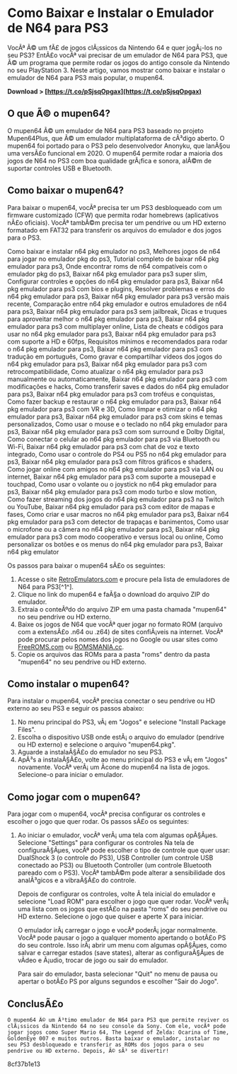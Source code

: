 
 
# Como Baixar e Instalar o Emulador de N64 para PS3
 
VocÃª Ã© um fÃ£ de jogos clÃ¡ssicos da Nintendo 64 e quer jogÃ¡-los no seu PS3? EntÃ£o vocÃª vai precisar de um emulador de N64 para PS3, que Ã© um programa que permite rodar os jogos do antigo console da Nintendo no seu PlayStation 3. Neste artigo, vamos mostrar como baixar e instalar o emulador de N64 para PS3 mais popular, o mupen64.
 
**Download &gt; [https://t.co/pSjsqOpgax](https://t.co/pSjsqOpgax)**


 
## O que Ã© o mupen64?
 
O mupen64 Ã© um emulador de N64 para PS3 baseado no projeto Mupen64Plus, que Ã© um emulador multiplataforma de cÃ³digo aberto. O mupen64 foi portado para o PS3 pelo desenvolvedor Anonyku, que lanÃ§ou uma versÃ£o funcional em 2020. O mupen64 permite rodar a maioria dos jogos de N64 no PS3 com boa qualidade grÃ¡fica e sonora, alÃ©m de suportar controles USB e Bluetooth.
 
## Como baixar o mupen64?
 
Para baixar o mupen64, vocÃª precisa ter um PS3 desbloqueado com um firmware customizado (CFW) que permita rodar homebrews (aplicativos nÃ£o oficiais). VocÃª tambÃ©m precisa ter um pendrive ou um HD externo formatado em FAT32 para transferir os arquivos do emulador e dos jogos para o PS3.
 
Como baixar e instalar n64 pkg emulador no ps3,  Melhores jogos de n64 para jogar no emulador pkg do ps3,  Tutorial completo de baixar n64 pkg emulador para ps3,  Onde encontrar roms de n64 compatíveis com o emulador pkg do ps3,  Baixar n64 pkg emulador para ps3 super slim,  Configurar controles e opções do n64 pkg emulador para ps3,  Baixar n64 pkg emulador para ps3 com bios e plugins,  Resolver problemas e erros do n64 pkg emulador para ps3,  Baixar n64 pkg emulador para ps3 versão mais recente,  Comparação entre n64 pkg emulador e outros emuladores de n64 para ps3,  Baixar n64 pkg emulador para ps3 sem jailbreak,  Dicas e truques para aproveitar melhor o n64 pkg emulador para ps3,  Baixar n64 pkg emulador para ps3 com multiplayer online,  Lista de cheats e códigos para usar no n64 pkg emulador para ps3,  Baixar n64 pkg emulador para ps3 com suporte a HD e 60fps,  Requisitos mínimos e recomendados para rodar o n64 pkg emulador para ps3,  Baixar n64 pkg emulador para ps3 com tradução em português,  Como gravar e compartilhar vídeos dos jogos do n64 pkg emulador para ps3,  Baixar n64 pkg emulador para ps3 com retrocompatibilidade,  Como atualizar o n64 pkg emulador para ps3 manualmente ou automaticamente,  Baixar n64 pkg emulador para ps3 com modificações e hacks,  Como transferir saves e dados do n64 pkg emulador para ps3,  Baixar n64 pkg emulador para ps3 com troféus e conquistas,  Como fazer backup e restaurar o n64 pkg emulador para ps3,  Baixar n64 pkg emulador para ps3 com VR e 3D,  Como limpar e otimizar o n64 pkg emulador para ps3,  Baixar n64 pkg emulador para ps3 com skins e temas personalizados,  Como usar o mouse e o teclado no n64 pkg emulador para ps3,  Baixar n64 pkg emulador para ps3 com som surround e Dolby Digital,  Como conectar o celular ao n64 pkg emulador para ps3 via Bluetooth ou Wi-Fi,  Baixar n64 pkg emulador para ps3 com chat de voz e texto integrado,  Como usar o controle do PS4 ou PS5 no n64 pkg emulador para ps3,  Baixar n64 pkg emulador para ps3 com filtros gráficos e shaders,  Como jogar online com amigos no n64 pkg emulador para ps3 via LAN ou internet,  Baixar n64 pkg emulador para ps3 com suporte a mousepad e touchpad,  Como usar o volante ou o joystick no n64 pkg emulador para ps3,  Baixar n64 pkg emulador para ps3 com modo turbo e slow motion,  Como fazer streaming dos jogos do n64 pkg emulador para ps3 na Twitch ou YouTube,  Baixar n64 pkg emulador para ps3 com editor de mapas e fases,  Como criar e usar macros no n64 pkg emulador para ps3,  Baixar n64 pkg emulador para ps3 com detector de trapaças e banimentos,  Como usar o microfone ou a câmera no n64 pkg emulador para ps3,  Baixar n64 pkg emulador para ps3 com modo cooperativo e versus local ou online,  Como personalizar os botões e os menus do n64 pkg emulador para ps3,  Baixar n64 pkg emulator
 
Os passos para baixar o mupen64 sÃ£o os seguintes:
 
1. Acesse o site [RetroEmulators.com](https://retroemulators.com/consoles/nintendo-64/emulator-for/ps3) e procure pela lista de emuladores de N64 para PS3[^1^].
2. Clique no link do mupen64 e faÃ§a o download do arquivo ZIP do emulador.
3. Extraia o conteÃºdo do arquivo ZIP em uma pasta chamada "mupen64" no seu pendrive ou HD externo.
4. Baixe os jogos de N64 que vocÃª quer jogar no formato ROM (arquivo com a extensÃ£o .n64 ou .z64) de sites confiÃ¡veis na internet. VocÃª pode procurar pelos nomes dos jogos no Google ou usar sites como [FreeROMS.com](https://www.freeroms.com/nintendo_64.htm) ou [ROMSMANIA.cc](https://romsmania.cc/roms/nintendo-64).
5. Copie os arquivos das ROMs para a pasta "roms" dentro da pasta "mupen64" no seu pendrive ou HD externo.

## Como instalar o mupen64?
 
Para instalar o mupen64, vocÃª precisa conectar o seu pendrive ou HD externo ao seu PS3 e seguir os passos abaixo:

1. No menu principal do PS3, vÃ¡ em "Jogos" e selecione "Install Package Files".
2. Escolha o dispositivo USB onde estÃ¡ o arquivo do emulador (pendrive ou HD externo) e selecione o arquivo "mupen64.pkg".
3. Aguarde a instalaÃ§Ã£o do emulador no seu PS3.
4. ApÃ³s a instalaÃ§Ã£o, volte ao menu principal do PS3 e vÃ¡ em "Jogos" novamente. VocÃª verÃ¡ um Ã­cone do mupen64 na lista de jogos. Selecione-o para iniciar o emulador.

## Como jogar com o mupen64?
 
Para jogar com o mupen64, vocÃª precisa configurar os controles e escolher o jogo que quer rodar. Os passos sÃ£o os seguintes:

1. Ao iniciar o emulador, vocÃª verÃ¡ uma tela com algumas opÃ§Ãµes. Selecione "Settings" para configurar os controles
    Na tela de configuraÃ§Ãµes, vocÃª pode escolher o tipo de controle que quer usar: DualShock 3 (o controle do PS3), USB Controller (um controle USB conectado ao PS3) ou Bluetooth Controller (um controle Bluetooth pareado com o PS3). VocÃª tambÃ©m pode alterar a sensibilidade dos analÃ³gicos e a vibraÃ§Ã£o do controle.

    Depois de configurar os controles, volte Ã  tela inicial do emulador e selecione "Load ROM" para escolher o jogo que quer rodar. VocÃª verÃ¡ uma lista com os jogos que estÃ£o na pasta "roms" do seu pendrive ou HD externo. Selecione o jogo que quiser e aperte X para iniciar.

    O emulador irÃ¡ carregar o jogo e vocÃª poderÃ¡ jogar normalmente. VocÃª pode pausar o jogo a qualquer momento apertando o botÃ£o PS do seu controle. Isso irÃ¡ abrir um menu com algumas opÃ§Ãµes, como salvar e carregar estados (save states), alterar as configuraÃ§Ãµes de vÃ­deo e Ã¡udio, trocar de jogo ou sair do emulador.

    Para sair do emulador, basta selecionar "Quit" no menu de pausa ou apertar o botÃ£o PS por alguns segundos e escolher "Sair do Jogo".

## ConclusÃ£o

    O mupen64 Ã© um Ã³timo emulador de N64 para PS3 que permite reviver os clÃ¡ssicos da Nintendo 64 no seu console da Sony. Com ele, vocÃª pode jogar jogos como Super Mario 64, The Legend of Zelda: Ocarina of Time, GoldenEye 007 e muitos outros. Basta baixar o emulador, instalar no seu PS3 desbloqueado e transferir as ROMs dos jogos para o seu pendrive ou HD externo. Depois, Ã© sÃ³ se divertir!
 8cf37b1e13


